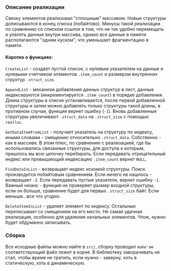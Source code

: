 ### Описание реализации
Связку элементов реализовал "сплошным" массивом. Новые структуры дописываются в конец списка (побайтово). Минусы такой реализации по сравнению со списком ссылок в том, что не так удобно перемещать и улалять данные внутри массива, однако все данные в памяти располагаются "одним куском", что уменьшает фрагментацию в памяти.
#### Коротко о функциях:
 `CreateList` - создает пустой список, с нулевым указателем на данные и нулевыми счетчиком элементов `.item_count` и размером внутренних структур `.struct_size`.

`AppendList` - механизм добавления данных структур в лист, данные индексируются (инкрементируется `.item_count`) в порядке добавления. Длина структуры в списке устанавливается, после первой добавленной структуры и затем можно добавлять только структуры такой длины, в противном случае, функция вернет ошибку (`-1`). Вновь добавленные структуры увеличивают `.struct_data` на `.struct_size` с помощью `realloc`.

`GetDataItemFromList` - получает указатель на структуру по индексу, иными словами - смещению относительно `.struct_data`. Собственно - как в массиве. В этом плюс, по сравнению с реализацией, где бы использовались связанные структуры, для доступа к которым, пришлось вы всю цепочку перебирать. Если передавать отрицательный индекс или превышающий индексацию `.item_count` вернет `NULL`.

`FindDataInList` - возвращает индекс искомой структуры. Поиск производится побайтовым сравнением. Если ничего не нашлось - возвращает `-2`. Если передавать пустые указатели, вернет ошибку `-1`.
Важный нюанс - функция не проверяет размер входной структуры, если он больше, сравнение будет для первых `.struct_size` байт. Если меньше...все что угодно.

`DeleteItemInList` - удаляет элемент по индексу. Остальные переписывает со смещением на его место. Не самая удачная реализация, особенно для удаления начальных элементов. Чтож, нужно будет обдуманно записывать.
### Сборка
Все исходные файлы можно найте в `src/`, сборку проводил `make'ом` соответствующий файл лежит в корне. В библиотеку заворачивать не стал, чтобы время не тратить, если нужно - заверну, хоть в статическую, хоть в динамическую.
